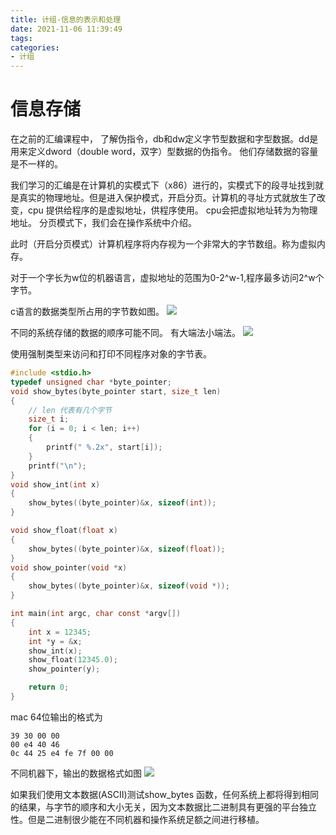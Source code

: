 ```yaml
---
title: 计组-信息的表示和处理
date: 2021-11-06 11:39:49
tags:
categories:
- 计组
---
```

# 信息存储

在之前的汇编课程中， 了解伪指令，db和dw定义字节型数据和字型数据。dd是用来定义dword（double word，双字）型数据的伪指令。 他们存储数据的容量是不一样的。

我们学习的汇编是在计算机的实模式下（x86）进行的，实模式下的段寻址找到就是真实的物理地址。但是进入保护模式，开启分页。计算机的寻址方式就放生了改变，cpu 提供给程序的是虚拟地址，供程序使用。 cpu会把虚拟地址转为为物理地址。 分页模式下，我们会在操作系统中介绍。

此时（开启分页模式）计算机程序将内存视为一个非常大的字节数组。称为虚拟内存。

对于一个字长为w位的机器语言，虚拟地址的范围为0-2^w-1,程序最多访问2^w个字节。

c语言的数据类型所占用的字节数如图。
![](20211106120337.jpg)

不同的系统存储的数据的顺序可能不同。 有大端法小端法。
![](20211106124734.jpg)

使用强制类型来访问和打印不同程序对象的字节表。

```c
#include <stdio.h>
typedef unsigned char *byte_pointer;
void show_bytes(byte_pointer start, size_t len)
{
    // len 代表有几个字节
    size_t i;
    for (i = 0; i < len; i++)
    {
        printf(" %.2x", start[i]);
    }
    printf("\n");
}
void show_int(int x)
{
    show_bytes((byte_pointer)&x, sizeof(int));
}

void show_float(float x)
{
    show_bytes((byte_pointer)&x, sizeof(float));
}
void show_pointer(void *x)
{
    show_bytes((byte_pointer)&x, sizeof(void *));
}

int main(int argc, char const *argv[])
{
    int x = 12345;
    int *y = &x;
    show_int(x);
    show_float(12345.0);
    show_pointer(y);

    return 0;
}

```
mac 64位输出的格式为
```
39 30 00 00
00 e4 40 46
0c 44 25 e4 fe 7f 00 00
```
不同机器下，输出的数据格式如图
![](20211106131330.jpg)


如果我们使用文本数据(ASCII)测试show_bytes 函数，任何系统上都将得到相同的结果，与字节的顺序和大小无关，因为文本数据比二进制具有更强的平台独立性。但是二进制很少能在不同机器和操作系统足额之间进行移植。

